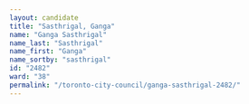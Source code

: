 ```yaml
---
layout: candidate
title: "Sasthrigal, Ganga"
name: "Ganga Sasthrigal"
name_last: "Sasthrigal"
name_first: "Ganga"
name_sortby: "sasthrigal"
id: "2482"
ward: "38"
permalink: "/toronto-city-council/ganga-sasthrigal-2482/"
---
```

